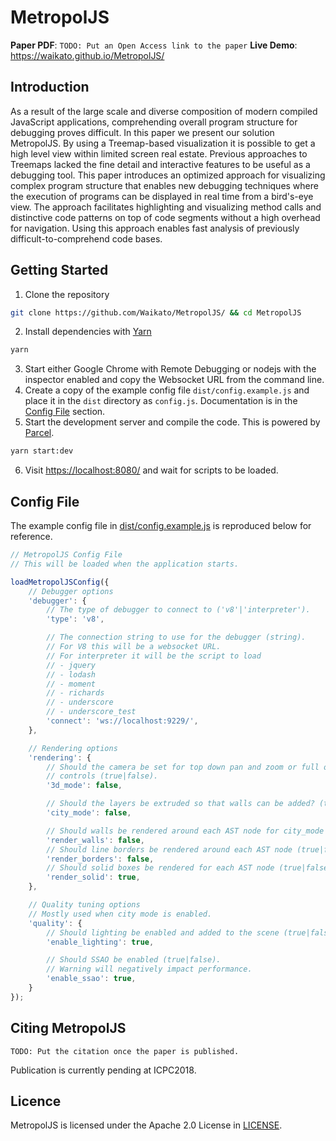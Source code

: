 # MetropolJS

**Paper PDF**: `TODO: Put an Open Access link to the paper`
**Live Demo**: https://waikato.github.io/MetropolJS/

## Introduction

As a result of the large scale and diverse composition of modern compiled JavaScript applications, comprehending
overall program structure for debugging proves difficult. In this paper we present our solution MetropolJS.
By using a Treemap-based visualization it is possible to get a high level view within limited screen real estate.
Previous approaches to Treemaps lacked the fine detail and interactive features to be useful as a debugging tool.
This paper introduces an optimized approach for visualizing complex program structure that enables new debugging
techniques where the execution of programs can be displayed in real time from a bird's-eye view. The approach
facilitates highlighting and visualizing method calls and distinctive code patterns on top of code segments without
a high overhead for navigation. Using this approach enables fast analysis of previously difficult-to-comprehend
code bases.

## Getting Started

1. Clone the repository
  ```bash
  git clone https://github.com/Waikato/MetropolJS/ && cd MetropolJS
  ```
2. Install dependencies with [Yarn](https://yarnpkg.com/)
  ```bash
  yarn
  ```
3. Start either Google Chrome with Remote Debugging or nodejs with the inspector enabled and copy the Websocket URL from the command line.
4. Create a copy of the example config file `dist/config.example.js` and place it in the `dist` directory as `config.js`. Documentation is in the [Config File](#config-file) section.
5. Start the development server and compile the code. This is powered by [Parcel](https://parceljs.org/).
  ```bash
  yarn start:dev
  ```
6. Visit [https://localhost:8080/](https://localhost:8080/) and wait for scripts to be loaded.

## Config File

The example config file in [dist/config.example.js](dist/config.example.js) is reproduced below for reference.

```javascript
// MetropolJS Config File
// This will be loaded when the application starts.

loadMetropolJSConfig({
    // Debugger options
    'debugger': {
        // The type of debugger to connect to ('v8'|'interpreter').
        'type': 'v8',

        // The connection string to use for the debugger (string).
        // For V8 this will be a websocket URL.
        // For interpreter it will be the script to load
        // - jquery
        // - lodash
        // - moment
        // - richards
        // - underscore
        // - underscore_test
        'connect': 'ws://localhost:9229/',
    },

    // Rendering options
    'rendering': {
        // Should the camera be set for top down pan and zoom or full orbit //
        // controls (true|false).
        '3d_mode': false,

        // Should the layers be extruded so that walls can be added? (true|false).
        'city_mode': false,

        // Should walls be rendered around each AST node for city_mode (true|false)
        'render_walls': false,
        // Should line borders be rendered around each AST node (true|false).
        'render_borders': false,
        // Should solid boxes be rendered for each AST node (true|false).
        'render_solid': true,
    },

    // Quality tuning options
    // Mostly used when city mode is enabled.
    'quality': {
        // Should lighting be enabled and added to the scene (true|false).
        'enable_lighting': true,

        // Should SSAO be enabled (true|false).
        // Warning will negatively impact performance.
        'enable_ssao': true,
    }
});
```

## Citing MetropolJS

    TODO: Put the citation once the paper is published.

Publication is currently pending at ICPC2018.

## Licence

MetropolJS is licensed under the Apache 2.0 License in [LICENSE](LICENSE).